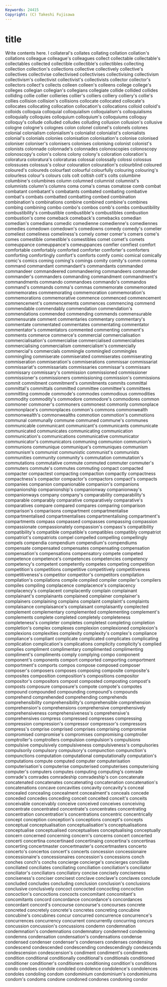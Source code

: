 ```yaml
---
Keywords: 24415 
Copyright: (C) Takeshi Fujisawa
---
```


# title

Write contents here.
l collateral's collates collating collation collation's collations colleague colleague's
colleagues collect collectable collectable's collectables collected collectible collectible's collectibles collecting
collection collection's collections collective collectively collective's collectives collectivise collectivised collectivises
collectivising collectivism collectivism's collectivist collectivist's collectivists collector collector's collectors collect's
collects colleen colleen's colleens college college's colleges collegian collegian's collegians
collegiate collide collided collides colliding collie collier collieries collier's colliers
colliery colliery's collie's collies collision collision's collisions collocate collocated collocate's
collocates collocating collocation collocation's collocations colloid colloid's colloids colloquia colloquial
colloquialism colloquialism's colloquialisms colloquially colloquies colloquium colloquium's colloquiums colloquy colloquy's
collude colluded colludes colluding collusion collusion's collusive cologne cologne's colognes
colon colonel colonel's colonels colones colonial colonialism colonialism's colonialist colonialist's
colonialists colonial's colonials colonies colonisation colonisation's colonise colonised coloniser coloniser's
colonisers colonises colonising colonist colonist's colonists colonnade colonnade's colonnades colonoscopies
colonoscopy colonoscopy's colon's colons colony colony's coloration coloration's coloratura coloratura's
coloraturas colossal colossally colossi colossus colossuses colossus's colour colouration colouration's
colourblind coloured coloured's coloureds colourfast colourful colourfully colouring colouring's colourless
colour's colours cols colt coltish colt's colts columbine columbine's columbines
column columned columnist columnist's columnists column's columns coma coma's comas
comatose comb combat combatant combatant's combatants combated combating combative combat's
combats combatted combatting combed combination combination's combinations combine combined combine's
combines combing combining combo combo's combos comb's combs combustibility combustibility's
combustible combustible's combustibles combustion combustion's come comeback comeback's comebacks comedian
comedian's comedians comedic comedienne comedienne's comediennes comedies comedown comedown's comedowns
comedy comedy's comelier comeliest comeliness comeliness's comely comer comer's comers
come's comes comestible comestible's comestibles comet comet's comets comeuppance comeuppance's
comeuppances comfier comfiest comfort comfortable comfortably comforted comforter comforter's comforters
comforting comfortingly comfort's comforts comfy comic comical comically comic's comics
coming coming's comings comity comity's comm comma command commandant commandant's
commandants commanded commandeer commandeered commandeering commandeers commander commander's commanders commanding
commandment commandment's commandments commando commandoes commando's commandos command's commands comma's
commas commemorate commemorated commemorates commemorating commemoration commemoration's commemorations commemorative commence
commenced commencement commencement's commencements commences commencing commend commendable commendably commendation
commendation's commendations commended commending commends commensurable commensurate comment commentaries commentary
commentary's commentate commentated commentates commentating commentator commentator's commentators commented commenting
comment's comments commerce commerce's commercial commercialisation commercialisation's commercialise commercialised commercialises
commercialising commercialism commercialism's commercially commercial's commercials commingle commingled commingles commingling
commiserate commiserated commiserates commiserating commiseration commiseration's commiserations commissar commissariat commissariat's
commissariats commissaries commissar's commissars commissary commissary's commission commissioned commissioner commissioner's
commissioners commissioning commission's commissions commit commitment commitment's commitments commits committal
committal's committals committed committee committee's committees committing commode commode's commodes
commodious commodities commodity commodity's commodore commodore's commodores common commoner commoner's
commoners commonest commonly commonplace commonplace's commonplaces common's commons commonwealth commonwealth's
commonwealths commotion commotion's commotions communal communally commune communed commune's communes
communicable communicant communicant's communicants communicate communicated communicates communicating communication communication's
communications communicative communicator communicator's communicators communing communion communion's communions communique
communique's communiques communism communism's communist communistic communist's communists communities community
community's commutation commutation's commutations commutative commute commuted commuter commuter's commuters
commute's commutes commuting compact compacted compacter compactest compacting compaction compactly
compactness compactness's compactor compactor's compactors compact's compacts companies companion companionable
companion's companions companionship companionship's companionway companionway's companionways company company's comparability
comparability's comparable comparably comparative comparatively comparative's comparatives compare compared compares
comparing comparison comparison's comparisons compartment compartmentalise compartmentalised compartmentalises compartmentalising compartment's
compartments compass compassed compasses compassing compassion compassionate compassionately compassion's compass's
compatibility compatibility's compatible compatible's compatibles compatibly compatriot compatriot's compatriots compel
compelled compelling compellingly compels compendia compendium compendium's compendiums compensate compensated
compensates compensating compensation compensation's compensations compensatory compete competed competence competence's
competences competencies competency competency's competent competently competes competing competition competition's
competitions competitive competitively competitiveness competitiveness's competitor competitor's competitors compilation compilation's
compilations compile compiled compiler compiler's compilers compiles compiling complacence complacence's
complacency complacency's complacent complacently complain complainant complainant's complainants complained complainer
complainer's complainers complaining complains complaint complaint's complaints complaisance complaisance's complaisant
complaisantly complected complement complementary complemented complementing complement's complements complete completed
completely completeness completeness's completer completes completest completing completion completion's complex
complexes complexion complexioned complexion's complexions complexities complexity complexity's complex's compliance
compliance's compliant complicate complicated complicates complicating complication complication's complications complicity
complicity's complied complies compliment complimentary complimented complimenting compliment's compliments comply
complying compo component component's components comport comported comporting comportment comportment's
comports compos compose composed composer composer's composers composes composing composite
composite's composites composition composition's compositions compositor compositor's compositors compost composted
composting compost's composts composure composure's compote compote's compotes compound compounded
compounding compound's compounds comprehend comprehended comprehending comprehends comprehensibility comprehensibility's comprehensible
comprehension comprehension's comprehensions comprehensive comprehensively comprehensiveness comprehensiveness's comprehensive's comprehensives compress
compressed compresses compressing compression compression's compressor compressor's compressors compress's comprise
comprised comprises comprising compromise compromised compromise's compromises compromising comptroller comptroller's
comptrollers compulsion compulsion's compulsions compulsive compulsively compulsiveness compulsiveness's compulsories compulsorily
compulsory compulsory's compunction compunction's compunctions computation computational computationally computation's computations
compute computed computer computerisation computerisation's computerise computerised computerises computerising computer's
computers computes computing computing's comrade comrade's comrades comradeship comradeship's con
concatenate concatenated concatenates concatenating concatenation concatenation's concatenations concave concavities concavity
concavity's conceal concealed concealing concealment concealment's conceals concede conceded concedes
conceding conceit conceited conceit's conceits conceivable conceivably conceive conceived conceives
conceiving concentrate concentrated concentrate's concentrates concentrating concentration concentration's concentrations concentric
concentrically concept conception conception's conceptions concept's concepts conceptual conceptualisation conceptualisation's
conceptualisations conceptualise conceptualised conceptualises conceptualising conceptually concern concerned concerning concern's
concerns concert concerted concerti concertina concertinaed concertinaing concertina's concertinas concerting
concertmaster concertmaster's concertmasters concerto concerto's concertos concert's concerts concession concessionaire
concessionaire's concessionaires concession's concessions conch conches conch's conchs concierge concierge's
concierges conciliate conciliated conciliates conciliating conciliation conciliation's conciliator conciliator's conciliators
conciliatory concise concisely conciseness conciseness's conciser concisest conclave conclave's conclaves
conclude concluded concludes concluding conclusion conclusion's conclusions conclusive conclusively concoct
concocted concocting concoction concoction's concoctions concocts concomitant concomitant's concomitants concord
concordance concordance's concordances concordant concord's concourse concourse's concourses concrete concreted
concretely concrete's concretes concreting concubine concubine's concubines concur concurred concurrence
concurrence's concurrences concurrency concurrent concurrently concurring concurs concussion concussion's concussions
condemn condemnation condemnation's condemnations condemnatory condemned condemning condemns condensation condensation's
condensations condense condensed condenser condenser's condensers condenses condensing condescend condescended
condescending condescendingly condescends condescension condescension's condiment condiment's condiments condition conditional
conditionally conditional's conditionals conditioned conditioner conditioner's conditioners conditioning condition's conditions
condo condoes condole condoled condolence condolence's condolences condoles condoling condom
condominium condominium's condominiums condom's condoms condone condoned condones condoning condor
